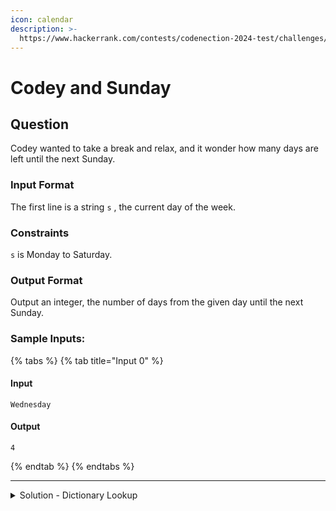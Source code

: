 ```yaml
---
icon: calendar
description: >-
  https://www.hackerrank.com/contests/codenection-2024-test/challenges/cn24-test2
---
```


# Codey and Sunday

## Question

Codey wanted to take a break and relax, and it wonder how many days are left until the next Sunday.

### Input Format

The first line is a string `s` , the current day of the week.

### Constraints

`s` is Monday to Saturday.

### Output Format

Output an integer, the number of days from the given day until the next Sunday.

### Sample Inputs:

{% tabs %}
{% tab title="Input 0" %}
#### Input

```
Wednesday
```

#### Output

```
4
```
{% endtab %}
{% endtabs %}

***

<details>

<summary>Solution - Dictionary Lookup</summary>

Create a list which stores all the values of Sunday to Saturday:

{% code title="Dictionary" lineNumbers="true" %}
```python
days = ["Sunday", "Monday", ... , "Saturday"]
```
{% endcode %}

Then, receive the input, lookup with the index based on Input, then use 7 to subtract that index to get the answer. Simple.&#x20;

Here's the solution:

{% code overflow="wrap" lineNumbers="true" %}
```python
days = ["Sunday", "Monday", "Tuesday", "Wednesday", "Thursday", "Friday", "Saturday"]

print((7 - days.index(input())))
```
{% endcode %}

</details>
